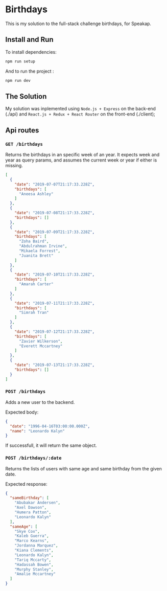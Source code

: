 # Birthdays

This is my solution to the full-stack challenge birthdays, for Speakap.

## Install and Run

To install dependencies:
```bash
npm run setup
```

And to run the project :
```bash
npm run dev
```

## The Solution

My solution was inplemented using `Node.js + Express` on the back-end (./api) and `React.js + Redux + React Router` on the front-end (./client);

## Api routes

### `GET /birthdays`

Returns the birthdays in an specific week of an year. It expects week and year as query params, and assumes the current week or year if either is missing.

```json
[
  {
    "date": "2019-07-07T21:17:33.228Z",
    "birthdays": [
      "Aneesa Ashley"
    ]
  },
  {
    "date": "2019-07-08T21:17:33.228Z",
    "birthdays": []
  },
  {
    "date": "2019-07-09T21:17:33.228Z",
    "birthdays": [
      "Zoha Baird",
      "Abdulrahman Irvine",
      "Mikaela Forrest",
      "Juanita Brett"
    ]
  },
  {
    "date": "2019-07-10T21:17:33.228Z",
    "birthdays": [
      "Amarah Carter"
    ]
  },
  {
    "date": "2019-07-11T21:17:33.228Z",
    "birthdays": [
      "Simrah Tran"
    ]
  },
  {
    "date": "2019-07-12T21:17:33.228Z",
    "birthdays": [
      "Zavier Wilkerson",
      "Everett Mccartney"
    ]
  },
  {
    "date": "2019-07-13T21:17:33.228Z",
    "birthdays": []
  }
]
```

### `POST /birthdays`

Adds a new user to the backend.

Expected body:
```json
{
  "date": "1996-04-16T03:00:00.000Z",
  "name": "Leonardo Kalyn"
}
```
If successfull, it will return the same object.

### `POST /birthdays/:date`

Returns the lists of users with same age and same birthday from the given date.

Expected response:
```json
{
  "sameBirthday": [
    "Abubakar Andersen",
    "Axel Dawson",
    "Humera Patton",
    "Leonardo Kalyn"
  ],
  "sameAge": [
    "Skye Cox",
    "Kaleb Guerra",
    "Marco Kearns",
    "Jordanna Marquez",
    "Kiana Clements",
    "Leonardo Kalyn",
    "Tariq Mccarty",
    "Hadassah Bowen",
    "Murphy Stanley",
    "Amalie Mccartney"
  ]
}
```
